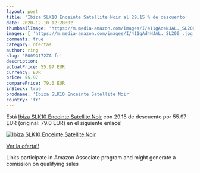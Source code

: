 ```yaml
---
layout: post
title: 'Ibiza SLK10 Enceinte Satellite Noir al 29.15 % de descuento'
date: 2020-12-10 12:28:02
thumbnailImage: 'https://m.media-amazon.com/images/I/411gAd4NJAL._SL200_.jpg'
images: [ 'https://m.media-amazon.com/images/I/411gAd4NJAL._SL200_.jpg' ]
comments: true
category: ofertas
author: ring
slug: 'B009G172ZA-fr'
description:
actualPrice: 55.97 EUR
currency: EUR
price: 55.97
comparePrice: 79.0 EUR
inStock: true
prodname: 'Ibiza SLK10 Enceinte Satellite Noir'
country: 'fr'
---
```


Está [Ibiza SLK10 Enceinte Satellite Noir](https://www.amazon.fr/dp/B009G172ZA/?tag=tolees0d-21) con 29.15 de descuento por 55.97 EUR (original: 79.0 EUR) en el siguiente enlace!

[![Ibiza SLK10 Enceinte Satellite Noir](https://m.media-amazon.com/images/I/411gAd4NJAL._SL200_.jpg)](https://www.amazon.fr/dp/B009G172ZA/?tag=tolees0d-21)

[Ver la oferta!!](https://www.amazon.fr/dp/B009G172ZA/?tag=tolees0d-21)

Links participate in Amazon Associate program and might generate a comission on qualifying sales


